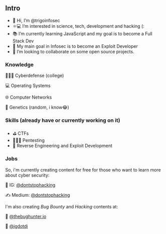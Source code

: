 
## Intro
- 👋 Hi, I’m @trigoinfosec
- ⚛️💻 I’m interested in science, tech, development and hacking (:
- 📚 I’m currently learning JavaScript and my goal is to become a Full Stack Dev
- 🧐 My main goal in Infosec is to become an Exploit Developer 
- 🤝 I’m looking to collaborate on some open source projects.

### Knowledge 
🕵🏻‍♀️ Cyberdefense (college)

💻 Operating Systems

🌐 Computer Networks

🧬 Genetics (random, i know😂) 

### Skills (already have or currently working on it)
- ⛳ CTFs
- 👩🏻‍💻 Pentesting
- 🔎 Reverse Engineering and Exploit Development


### Jobs
So, i'm currently creating content for free for those who want 
to learn more about cyber security:

📱 IG: [@dontstophacking](https://www.instagram.com/dontstophacking)

✍️ Medium: [@dontstophacking](https://medium.com/@dontstophacking)

I'm also creating *Bug Bounty* and *Hacking* contents at:

👾 [@thebughunter.io](https://www.instagram.com/thebughunter.io)

🎩 [@igdotdi](https://www.instagram.com/igdotdi/)

